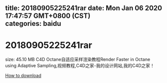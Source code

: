 
title: 20180905225241rar
date: Mon Jan 06 2020 17:47:57 GMT+0800 (CST)    
categories: baidu
---

# 20180905225241rar
size: 45.10 MB
 C4D Octane自适应采样渲染教程Render Faster in Octane using Adaptive Sampling,视频教程,C4D之家-我的设计网站,我的C4D之家！
 

[How to download](https://bpcam.bemobtrk.com/go/2ceec3aa-1ca2-46d6-b9ff-aaa5c184517c?jno=3573)